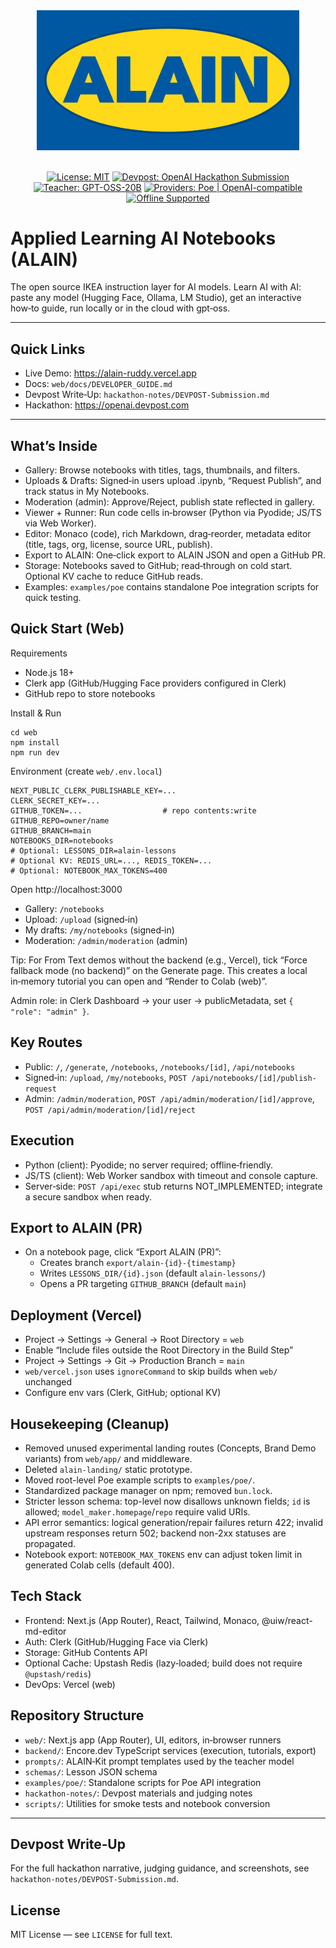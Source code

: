 <div align="center">

  <img src="web/public/brand/ALAIN_logo_primary_blue-bg.svg" alt="ALAIN logo" width="420" />

  <br/>
  <br/>

  <a href="https://opensource.org/licenses/MIT"><img src="https://img.shields.io/badge/License-MIT-blue.svg" alt="License: MIT"></a>
  <a href="https://openai.devpost.com"><img src="https://img.shields.io/badge/Devpost-OpenAI_Hackathon_Submission-0a0?logo=devpost" alt="Devpost: OpenAI Hackathon Submission"></a>
  <a href="https://huggingface.co/openai/gpt-oss-20b"><img src="https://img.shields.io/badge/Teacher-GPT--OSS--20B-4b8" alt="Teacher: GPT-OSS-20B"></a>
  <a href="https://developer.poe.com/server-bots"><img src="https://img.shields.io/badge/Providers-Poe_%7C_OpenAI--compatible-795" alt="Providers: Poe | OpenAI-compatible"></a>
  <a href="web/docs/OPERATIONS.md#execution"><img src="https://img.shields.io/badge/Mode-Offline_Supported-2aa" alt="Offline Supported"></a>

</div>

# Applied Learning AI Notebooks (ALAIN)
The open source IKEA instruction layer for AI models.
Learn AI with AI: paste any model (Hugging Face, Ollama, LM Studio), get an interactive how‑to guide, run locally or in the cloud with gpt‑oss.

---

## Quick Links
- Live Demo: https://alain-ruddy.vercel.app
- Docs: `web/docs/DEVELOPER_GUIDE.md`
- Devpost Write‑Up: `hackathon-notes/DEVPOST-Submission.md`
 - Hackathon: https://openai.devpost.com

---

## What’s Inside

- Gallery: Browse notebooks with titles, tags, thumbnails, and filters.
- Uploads & Drafts: Signed‑in users upload .ipynb, “Request Publish”, and track status in My Notebooks.
- Moderation (admin): Approve/Reject, publish state reflected in gallery.
- Viewer + Runner: Run code cells in‑browser (Python via Pyodide; JS/TS via Web Worker).
- Editor: Monaco (code), rich Markdown, drag‑reorder, metadata editor (title, tags, org, license, source URL, publish).
- Export to ALAIN: One‑click export to ALAIN JSON and open a GitHub PR.
- Storage: Notebooks saved to GitHub; read‑through on cold start. Optional KV cache to reduce GitHub reads.
- Examples: `examples/poe` contains standalone Poe integration scripts for quick testing.

## Quick Start (Web)

Requirements
- Node.js 18+
- Clerk app (GitHub/Hugging Face providers configured in Clerk)
- GitHub repo to store notebooks

Install & Run
```
cd web
npm install
npm run dev
```

Environment (create `web/.env.local`)
```
NEXT_PUBLIC_CLERK_PUBLISHABLE_KEY=...
CLERK_SECRET_KEY=...
GITHUB_TOKEN=...                  # repo contents:write
GITHUB_REPO=owner/name
GITHUB_BRANCH=main
NOTEBOOKS_DIR=notebooks
# Optional: LESSONS_DIR=alain-lessons
# Optional KV: REDIS_URL=..., REDIS_TOKEN=...
# Optional: NOTEBOOK_MAX_TOKENS=400
```

Open http://localhost:3000
- Gallery: `/notebooks`
- Upload: `/upload` (signed‑in)
- My drafts: `/my/notebooks` (signed‑in)
- Moderation: `/admin/moderation` (admin)

Tip: For From Text demos without the backend (e.g., Vercel), tick “Force fallback mode (no backend)” on the Generate page. This creates a local in‑memory tutorial you can open and “Render to Colab (web)”.

Admin role: in Clerk Dashboard → your user → publicMetadata, set `{ "role": "admin" }`.

## Key Routes
- Public: `/`, `/generate`, `/notebooks`, `/notebooks/[id]`, `/api/notebooks`
- Signed‑in: `/upload`, `/my/notebooks`, `POST /api/notebooks/[id]/publish-request`
- Admin: `/admin/moderation`, `POST /api/admin/moderation/[id]/approve`, `POST /api/admin/moderation/[id]/reject`

## Execution
- Python (client): Pyodide; no server required; offline‑friendly.
- JS/TS (client): Web Worker sandbox with timeout and console capture.
- Server‑side: `POST /api/exec` stub returns NOT_IMPLEMENTED; integrate a secure sandbox when ready.

## Export to ALAIN (PR)
- On a notebook page, click “Export ALAIN (PR)”:
  - Creates branch `export/alain-{id}-{timestamp}`
  - Writes `LESSONS_DIR/{id}.json` (default `alain-lessons/`)
  - Opens a PR targeting `GITHUB_BRANCH` (default `main`)

## Deployment (Vercel)
- Project → Settings → General → Root Directory = `web`
- Enable “Include files outside the Root Directory in the Build Step”
- Project → Settings → Git → Production Branch = `main`
- `web/vercel.json` uses `ignoreCommand` to skip builds when `web/` unchanged
- Configure env vars (Clerk, GitHub; optional KV)

## Housekeeping (Cleanup)
- Removed unused experimental landing routes (Concepts, Brand Demo variants) from `web/app/` and middleware.
- Deleted `alain-landing/` static prototype.
- Moved root-level Poe example scripts to `examples/poe/`.
- Standardized package manager on npm; removed `bun.lock`.
- Stricter lesson schema: top-level now disallows unknown fields; `id` is allowed; `model_maker.homepage`/`repo` require valid URIs.
- API error semantics: logical generation/repair failures return 422; invalid upstream responses return 502; backend non-2xx statuses are propagated.
- Notebook export: `NOTEBOOK_MAX_TOKENS` env can adjust token limit in generated Colab cells (default 400).

## Tech Stack
- Frontend: Next.js (App Router), React, Tailwind, Monaco, @uiw/react-md-editor
- Auth: Clerk (GitHub/Hugging Face via Clerk)
- Storage: GitHub Contents API
- Optional Cache: Upstash Redis (lazy‑loaded; build does not require `@upstash/redis`)
- DevOps: Vercel (web)

## Repository Structure
- `web/`: Next.js app (App Router), UI, editors, in‑browser runners
- `backend/`: Encore.dev TypeScript services (execution, tutorials, export)
- `prompts/`: ALAIN‑Kit prompt templates used by the teacher model
- `schemas/`: Lesson JSON schema
- `examples/poe/`: Standalone scripts for Poe API integration
- `hackathon-notes/`: Devpost materials and judging notes
- `scripts/`: Utilities for smoke tests and notebook conversion

---

## Devpost Write‑Up

For the full hackathon narrative, judging guidance, and screenshots, see `hackathon-notes/DEVPOST-Submission.md`.

## License

MIT License — see `LICENSE` for full text.
